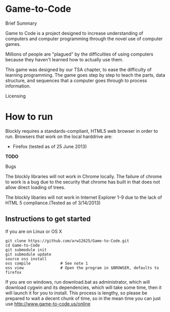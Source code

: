 Game-to-Code
============

Brief Summary

Game to Code is a project designed to increase understanding of computers and computer programming through the novel use of computer games.

Millions of people are "plagued" by the difficulties of using computers because they haven't learned how to actually use them.  

This game was designed by our TSA chapter, to ease the difficulty of learning programming. The game goes step by step to teach the parts, data structure, and sequences that a computer goes through to process information.

Licensing

How to run
==========

Blockly requires a standards-compliant, HTML5 web browser in order to run.  Browsers that work on the local harddrive are:

* Firefox (tested as of 25 June 2013)

**TODO**

Bugs

The blockly libraries will not work in Chrome locally. The failure of chrome to work is a bug due to the security that chrome has built in that does not allow direct loading of trees.

The blockly libaries will not work in Internet Explorer 1-9 due to the lack of HTML 5 compliance.(Tested as of 3/14/2013)

## Instructions to get started

If you are on Linux or OS X

    git clone https://github.com/arw12625/Game-to-Code.git
    cd Game-to-Code
    git submodule init
    git submodule update
    source oss install
    oss compile             # See note 1
    oss view                # Open the program in $BROWSER, defaults to firefox
    
    
    
If you are on windows, run download.bat as administrator, which will download cygwin and its dependencies, which will take some time, then it will launch it for you to install.
This process is lengthy, so please be prepared to wait a decent chunk of time, so in the mean time you can just use http://www.game-to-code.us/online
